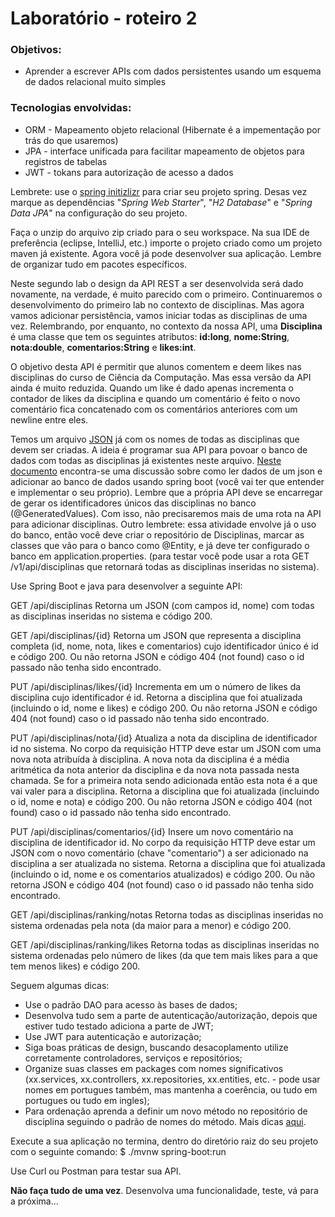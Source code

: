 # Laboratório - roteiro 2


### Objetivos:
* Aprender a escrever APIs com dados persistentes usando um esquema de dados relacional muito simples

### Tecnologias envolvidas:
* ORM - Mapeamento objeto relacional (Hibernate é a impementação por trás do que usaremos)
* JPA - interface unificada para facilitar mapeamento de objetos para registros de tabelas
* JWT - tokans para autorização de acesso a dados

Lembrete: use o [spring initizlizr](https://start.spring.io) para criar seu projeto spring. Desas vez marque as dependências "_Spring Web Starter_", "_H2 Database_" e "_Spring Data JPA_" na configuração do seu projeto.

Faça o unzip do arquivo zip criado para o seu workspace. Na sua IDE de preferência (eclipse, IntelliJ, etc.) importe o projeto criado como um projeto maven já existente. Agora você já pode desenvolver sua aplicação. Lembre de organizar tudo em pacotes específicos.

Neste segundo lab o design da API REST a ser desenvolvida será dado novamente, na verdade, é muito parecido com o primeiro. Continuaremos o desenvolvimento do primeiro lab no contexto de disciplinas. Mas agora vamos adicionar persistência, vamos iniciar todas as disciplinas de uma vez. Relembrando, por enquanto, no contexto da nossa API, uma **Disciplina** é uma classe que tem os seguintes atributos: **id:long**, **nome:String**, **nota:double**, **comentarios:String** e **likes:int**.

O objetivo desta API é permitir que alunos comentem e deem likes nas disciplinas do curso de Ciência da Computação. Mas essa versão da API ainda é muito reduzida. Quando um like é dado apenas incrementa o contador de likes da disciplina e quando um comentário é feito o novo comentário fica concatenado com os comentários anteriores com um newline entre eles. 

Temos um arquivo [JSON](../aulas/disciplinas.json) já com os nomes de todas as disciplinas que devem ser criadas. A ideia é programar sua API para povoar o banco de dados com todas as disciplinas já existentes neste arquivo. [Neste documento](http://bit.ly/inicia-dados-json) encontra-se uma discussão sobre como ler dados de um json e adicionar ao banco de dados usando spring boot (você vai ter que entender e implementar o seu próprio). Lembre que a própria API deve se encarregar de gerar os identificadores únicos das disciplinas no banco (@GeneratedValues). Com isso, não precisaremos mais de uma rota na API para adicionar disciplinas. Outro lembrete: essa atividade envolve já o uso do banco, então você deve criar o repositório de Disciplinas, marcar as classes que vão para o banco como @Entity, e já deve ter configurado o banco em application.properties. (para testar você pode usar a rota GET /v1/api/disciplinas que retornará todas as disciplinas inseridas no sistema).

Use Spring Boot e java para desenvolver a seguinte API:

GET /api/disciplinas 
Retorna um JSON (com campos id, nome) com todas as disciplinas inseridas no sistema e código 200. 

GET /api/disciplinas/{id}
Retorna um JSON que representa a disciplina completa (id, nome, nota, likes e comentarios) cujo identificador único é id e código 200. Ou não retorna JSON e código 404 (not found) caso o id passado não tenha sido encontrado. 

PUT /api/disciplinas/likes/{id}
Incrementa em um o número de likes da disciplina cujo identificador é id. 
Retorna a disciplina que foi atualizada (incluindo o id, nome e likes) e código 200. Ou não retorna JSON e código 404 (not found) caso o id passado não tenha sido encontrado.

PUT /api/disciplinas/nota/{id}
Atualiza a nota da disciplina de identificador id no sistema. No corpo da requisição HTTP deve estar um JSON com uma nova nota atribuída à disciplina. A nova nota da disciplina é a média aritmética da nota anterior da disciplina e da nova nota passada nesta chamada. Se for a primeira nota sendo adicionada então esta nota é a que vai valer para a disciplina. 
Retorna a disciplina que foi atualizada (incluindo o id, nome e nota) e código 200. Ou não retorna JSON e código 404 (not found) caso o id passado não tenha sido encontrado. 

PUT /api/disciplinas/comentarios/{id}
Insere um novo comentário na disciplina de identificador id. No corpo da requisição HTTP deve estar um JSON com o novo comentário (chave "comentario") a ser adicionado na disciplina a ser atualizada no sistema. 
Retorna a disciplina que foi atualizada (incluindo o id, nome e os comentarios atualizados) e código 200. Ou não retorna JSON e código 404 (not found) caso o id passado não tenha sido encontrado.

GET /api/disciplinas/ranking/notas
Retorna todas as disciplinas inseridas no sistema ordenadas pela nota (da maior para a menor) e código 200.

GET /api/disciplinas/ranking/likes
Retorna todas as disciplinas inseridas no sistema ordenadas pelo número de likes (da que tem mais likes para a que tem menos likes) e código 200.

Seguem algumas dicas:

* Use o padrão DAO para acesso às bases de dados;
* Desenvolva tudo sem a parte de autenticação/autorização, depois que estiver tudo testado adiciona a parte de JWT;
* Use JWT para autenticação e autorização;
* Siga boas práticas de design, buscando desacoplamento utilize corretamente controladores, serviços e repositórios;
* Organize suas classes em packages com nomes significativos (xx.services, xx.controllers, xx.repositories, xx.entities, etc. - pode usar nomes em portugues também, mas mantenha a coerência, ou tudo em portugues ou tudo em ingles);
* Para ordenação aprenda a definir um novo método no repositório de disciplina seguindo o padrão de nomes do método. Mais dicas [aqui](https://www.baeldung.com/spring-data-sorting).

Execute a sua aplicação no termina, dentro do diretório raiz do seu projeto com o seguinte comando: 
$ ./mvnw spring-boot:run

Use Curl ou Postman para testar sua API. 

**Não faça tudo de uma vez**. Desenvolva uma funcionalidade, teste, vá para a próxima…
